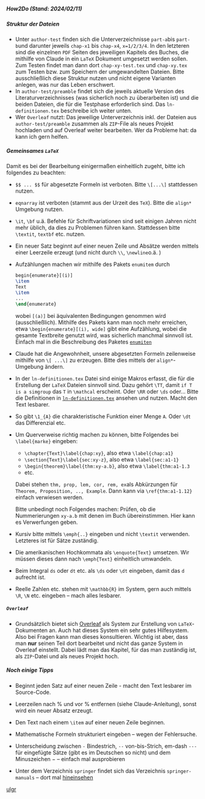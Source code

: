 ##### How2Do (Stand: 2024/02/11)

##### Struktur der Dateien

- Unter `author-test` finden sich die Unterverzeichnisse `part-a`bis `part-b`und darunter jeweils `chap-x1` bis `chap-x4`, `x=1/2/3/4`. In den letzteren sind die einzelnen `PDF` Seiten des jeweiligen Kapitels des Buches, die mithilfe von Claude in ein `LaTeX` Dokument umgesetzt werden sollen. Zum Testen findet man dann dort `chap-xy-test.tex` und `chap-xy.tex` zum Testen bzw. zum Speichern der umgewandelten Dateien. Bitte ausschließlich diese Struktur nutzen und nicht eigene Varianten anlegen, was nur das Leben erschwert.
- In `author-test/preamble` findet sich die jeweils aktuelle Version des Literaturverzeichnisses (was sicherlich noch zu überarbeiten ist) und die beiden Dateien, die für die Testphase erforderlich sind. Das `ln-definitionen.tex` beschreibe ich weiter unten. 
- Wer `Overleaf` nutzt: Das jeweilige Unterverzeichnis inkl. der Dateien aus `author-test/preamble` zusammen als `ZIP`-File als neues Projekt hochladen und auf Overleaf weiter bearbeiten. Wer da Probleme hat: da kann ich gern helfen. 

##### Gemeinsames `LaTeX`

Damit es bei der Bearbeitung einigermaßen einheitlich zugeht, bitte ich folgendes zu beachten: 

- `$$ ... $$` für abgesetzte Formeln ist verboten. Bitte `\[...\]` stattdessen nutzen.

- `eqnarray` ist verboten (stammt aus der Urzeit des `TeX`). Bitte die `align*` Umgebung nutzen.

- `\it`, `\bf` u.ä. Befehle für Schriftvariationen sind seit einigen Jahren nicht mehr üblich, da dies zu Problemen führen kann. Stattdessen bitte `\textit`, `textbf` etc. nutzen.

- Ein neuer Satz beginnt auf einer neuen Zeile und Absätze werden mittels einer Leerzeile erzeugt (und nicht durch `\\`, `\newline`o.ä. )

- Aufzählungen machen wir mithilfe des Pakets `enumitem` durch 
	```latex
  begin{enumerate}[(i)]
  \item
  Text
  \item
  ...
  \end{enumerate}
  ```
	wobei `[(a)]` bei äquivalenten Bedingungen genommen wird (ausschließlich). Mithilfe des Pakets kann man noch mehr erreichen, etwa `\begin{enumerate}[(i), wide]` gibt eine Aufzählung, wobei die gesamte Textbreite genutzt wird, was sicherlich manchmal sinnvoll ist. Einfach mal in die Beschreibung des Paketes [`enumiten`](https://ctan.org/pkg/translation-enumitem-de)
	
- Claude hat die Angewohnheit, unsere abgesetzten Formeln zeilenweise mithilfe von `\[ ...\]` zu erzeugen. Bitte dies mittels der `align*`-Umgebung ändern.

- In der `ln-definitionen.tex` Datei sind einige Makros erfasst, die für die Erstellung der `LaTeX` Dateien sinnvoll sind. Dazu gehört `\TT`, damit `if T is a simgroup`  das `T` in `\mathcal` erscheint. Oder `\RR` oder `\ds` oder... Bitte die Definitionen in [`ln-definitionen.tex`](https://github.com/ugroh/AGFA-LN-POS/tree/main/author-test/preamble) ansehen und nutzen. Macht den Text lesbarer.

- So gibt `\1_{A}` die charakteristische Funktion einer Menge `A`. Oder `\dt` das Differenzial etc.

- Um Querverweise richtig machen zu können, bitte Folgendes bei `\label{marke}` eingeben:

  - `\chapter{Text}\label{chap:xy}`, also etwa `\label{chap:a1}`
  - `\section{Text}\label{sec:xy-z}`, also etwa `\label{sec:a1-1}`
  - `\begin{theorem}\label{thm:xy-a.b}`, also etwa `\label{thm:a1-1.3`
  - etc.

  Dabei stehen `thm, prop, lem, cor, rem, ex`als Abkürzungen für `Theorem, Proposition, .., Example`. Dann kann via `\ref{thm:a1-1.12}` einfach verwiesen werden. 

  Bitte unbedingt noch Folgendes machen: Prüfen, ob die Nummerierungen `xy-a.b` mit denen im Buch übereinstimmen. Hier kann es Verwerfungen geben. 

- Kursiv bitte mittels `\emph{..}` eingeben und nicht `\textit` verwenden. Letzteres ist für Sätze zuständig.

- Die amerikanischen Hochkommata als `\enquote{Text}` umsetzen. Wir müssen dieses dann nach `\emph{Text}` einheitlich umwandeln. 

- Beim Integral `ds` oder `dt` etc. als `\ds` oder `\dt` eingeben, damit das `d` aufrecht ist. 

- Reelle Zahlen etc. stehen mit `\mathbb{R}` im System, gern auch mittels `\R`, `\N` etc. eingeben – mach alles lesbarer.

##### `Overleaf`

- Grundsätzlich bietet sich [Overleaf](https://www.overleaf.com/) als System zur Erstellung von `LaTeX`-Dokumenten an. Auch hat dieses System ein sehr gutes Hilfesystem. Also bei Fragen kann man dieses konsultieren. Wichtig ist aber, dass man **nur** seinen Teil dort bearbeitet und nicht das ganze System in Overleaf einstellt. Dabei lädt man das Kapitel, für das man zuständig ist, als `ZIP`-Datei und als neues Projekt hoch. 

##### Noch einige Tipps

- Beginnt jeden Satz auf einer neuen Zeile - macht den Text lesbarer im Source-Code.

- Leerzeilen nach % und vor % entfernen (siehe Claude-Anleitung), sonst wird ein neuer Absatz erzeugt.

- Den Text nach einem `\item` auf einer neuen Zeile beginnen.

- Mathematische Formeln strukturiert eingeben – wegen der Fehlersuche.

- Unterscheidung zwischen `-` Bindestrich, `--` von-bis-Strich, em-dash `---` für eingefügte Sätze (gibt es im Deutschen so nicht) und dem Minuszeichen $-$ – einfach mal ausprobieren

- Unter dem Verzeichnis `springer` findet sich das Verzeichnis `springer-manuals` – dort mal [hineinsehen](https://github.com/ugroh/AGFA-LN-POS/tree/main/springer/springer-manuals)

[ulgr](ulgr@math.uni-tuebingen.de)





